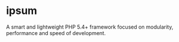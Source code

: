# ipsum
A smart and lightweight PHP 5.4+ framework focused on modularity, performance and speed of development.
